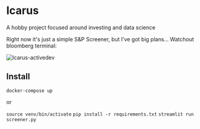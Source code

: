 # Icarus
A hobby project focused around investing and data science

Right now it's just a simple S&P Screener, but I've got big plans... Watchout bloomberg terminal:  

![Icarus-activedev](https://user-images.githubusercontent.com/641094/111395166-9f3f3900-8692-11eb-9602-46ebfd52f777.gif)

## Install
`docker-compose up`

or  

`source venv/bin/activate`
`pip install -r requirements.txt`
`streamlit run screener.py`
